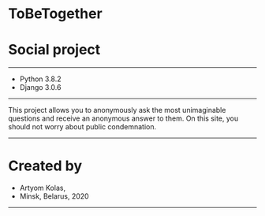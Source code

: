 # ToBeTogether
# Social project
_____
- Python 3.8.2
- Django 3.0.6
_____
This project allows you to anonymously ask the most unimaginable questions and receive an anonymous answer to them.
On this site, you should not worry about public condemnation.
_____
# Created by
-  Artyom Kolas,
-  Minsk, Belarus, 2020
_____